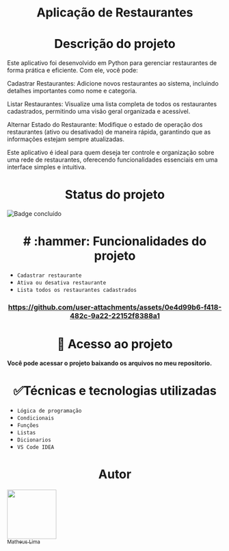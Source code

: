 <h1 align="center"> Aplicação de Restaurantes </h1>

<h1 align="center"> Descrição do projeto </h1>

Este aplicativo foi desenvolvido em Python para gerenciar restaurantes de forma prática e eficiente. Com ele, você pode:

Cadastrar Restaurantes: Adicione novos restaurantes ao sistema, incluindo detalhes importantes como nome e categoria.

Listar Restaurantes: Visualize uma lista completa de todos os restaurantes cadastrados, permitindo uma visão geral organizada e acessível.

Alternar Estado do Restaurante: Modifique o estado de operação dos restaurantes (ativo ou desativado) de maneira rápida, garantindo que as informações estejam sempre atualizadas.

Este aplicativo é ideal para quem deseja ter controle e organização sobre uma rede de restaurantes, oferecendo funcionalidades essenciais em uma interface simples e intuitiva.

<h1 align="center"> Status do projeto </h1>

![Badge concluído](http://img.shields.io/static/v1?label=STATUS&message=%20CONCLUÍDO&color=GREEN&style=for-the-badge)

<h1 align="center"> # :hammer: Funcionalidades do projeto </h1>

- `Cadastrar restaurante`
- `Ativa ou desativa restaurante`
- `Lista todos os restaurantes cadastrados`

<h3 align="center"> 



https://github.com/user-attachments/assets/0e4d99b6-f418-482c-9a22-22152f8388a1



<h1 align="center"> 📁 Acesso ao projeto </h1>

**Você pode acessar o projeto baixando os arquivos no meu repositorio.**

<h1 align="center"> ✅Técnicas e tecnologias utilizadas </h1>

- `Lógica de programação`
- `Condicionais`
- `Funções`
- `Listas`
- `Dicionarios`
- `VS Code IDEA`

<h1 align="center"> Autor </h1>

[<img loading="lazy" src="https://avatars.githubusercontent.com/u/52716331?v=4" width=115><br><sub>Matheus Lima</sub>](https://github.com/mathlima)
